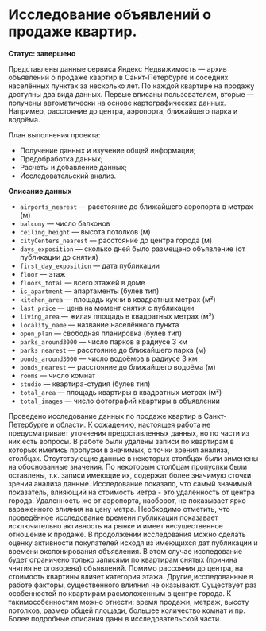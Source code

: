 # Исследование объявлений о продаже квартир.

**Статус: завершено**

Представлены данные сервиса Яндекс Недвижимость — архив объявлений о продаже квартир в Санкт-Петербурге и соседних населённых пунктах за несколько лет. По каждой квартире на продажу доступны два вида данных. Первые вписаны пользователем, вторые — получены автоматически на основе картографических данных. Например, расстояние до центра, аэропорта, ближайшего парка и водоёма.

План выполнения проекта:
- Получение данных и изучение общей информации;
- Предобработка данных;
- Расчеты и добавление данных;
- Исследовательский анализ. 

**Описание данных**
- `airports_nearest` — расстояние до ближайшего аэропорта в метрах (м)
- `balcony` — число балконов
- `ceiling_height` — высота потолков (м)
- `cityCenters_nearest` — расстояние до центра города (м)
- `days_exposition` — сколько дней было размещено объявление (от публикации до снятия)
- `first_day_exposition` — дата публикации
- `floor` — этаж
- `floors_total` — всего этажей в доме
- `is_apartment` — апартаменты (булев тип)
- `kitchen_area` — площадь кухни в квадратных метрах (м²)
- `last_price` — цена на момент снятия с публикации
- `living_area` — жилая площадь в квадратных метрах (м²)
- `locality_name` — название населённого пункта
- `open_plan` — свободная планировка (булев тип)
- `parks_around3000` — число парков в радиусе 3 км
- `parks_nearest` — расстояние до ближайшего парка (м)
- `ponds_around3000` — число водоёмов в радиусе 3 км
- `ponds_nearest` — расстояние до ближайшего водоёма (м)
- `rooms` — число комнат
- `studio` — квартира-студия (булев тип)
- `total_area` — площадь квартиры в квадратных метрах (м²)
- `total_images` — число фотографий квартиры в объявлении


Проведено исследование данных по продаже квартир в Санкт-Петербурге и области. К сожадению, настоящея работа не предусматривает уточнения предоставленных данных, но по части из них есть вопросы. В работе были удалены записи по квартирам в которых имелись пропуски в значимых, с точки зрения анализа, столбцах. Отсутствующие данные в некоторых столбцах были зименены на обоснованные значения. По некоторым столбцам пропуспки были оставлены, т.к. записи имеющие их, содержат более значимую сточки зрения анализа данные. Исследование показало, что самый значимый показатель, влияющий на стоимость иетра - это удалённость от центра города. Удаленность же от аэропорта, наоборот, не показывает ярко вараженного влияния на цену метра. Необходимо отметить, что проведённое исследование времени публикации показавает исключительно активность на рынке и имеет несущественное отношение к продаже. В продолжении исследования можно сделать оценку активности покупателей исходя из имеющихся дат публикации и времени экспонирования объявления. В этом случае исследование будет ограничено только записями по квартирам снятых (причина чнятия не оговорена) объявлений. Помимо рассояния до центра, на стоимость квартины влияет категория этажа. Другие,исследованные в работе факторы, существенного влияния не оказывают. Существует раз особенностей по квартирам расмоложенным в центре города. К такимособенностям можно отнести: время продажи, метраж, высоту потолков, размер общей площади, большее количество комнат и пр. Более подробные описания даны в исследовательской части.
